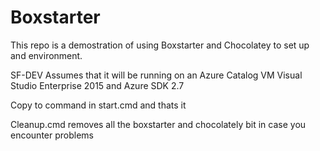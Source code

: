 # Boxstarter
This repo is a demostration of using Boxstarter and Chocolatey to set up and environment.

SF-DEV
Assumes that it will be running on an Azure Catalog VM
  Visual Studio Enterprise 2015 and Azure SDK 2.7
  
Copy to command in start.cmd
and thats it

Cleanup.cmd removes all the boxstarter and chocolately bit in case you encounter problems
